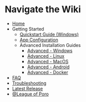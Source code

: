 # Navigate the Wiki

* [Home](Home)
* Getting Started
    * [Quickstart Guide (Windows)](Getting-Started/Quickstart-Guide)
    * [App Configuration](Getting-Started/Configuration)
    * Advanced Installation Guides
        * [Advanced - Windows](Getting-Started/Advanced/Windows)
        * [Advanced - Linux](Getting-Started/Advanced/Linux)
        * [Advanced - MacOS](Getting-Started/Advanced/MacOS)
        * [Advanced - Android](Getting-Started/Advanced/Android)
        * [Advanced - Docker](Getting-Started/Advanced/Docker)
* [FAQ](FAQ)
* [Troubleshooting](Troubleshooting)
* [Latest Release](https://github.com/LeagueOfPoro/CapsuleFarmerEvolved/releases/latest)
* [@League of Poro](https://www.youtube.com/@LeagueOfPoro)